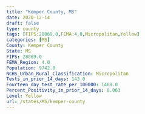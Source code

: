 ```yaml
---
title: "Kemper County, MS"
date: 2020-12-14
draft: false
type: county
tags: [FIPS:28069.0,FEMA:4.0,Micropolitan,Yellow]
categories: [MS]
County: Kemper County
State: MS
FIPS: 28069.0
FEMA_Region: 4.0
Population: 9742.0
NCHS_Urban_Rural_Classification: Micropolitan
Tests_in_prior_14_days: 143.0
Fourteen_day_test_rate_per_100000: 1468.0
Percent_Positivity_in_prior_14_days: 0.063
Level: Yellow
url: /states/MS/kemper-county
---
```




